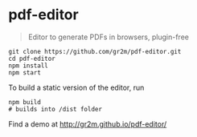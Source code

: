 # pdf-editor

> Editor to generate PDFs in browsers, plugin-free

```
git clone https://github.com/gr2m/pdf-editor.git
cd pdf-editor
npm install
npm start
```

To build a static version of the editor, run

```
npm build
# builds into /dist folder
```

Find a demo at http://gr2m.github.io/pdf-editor/

